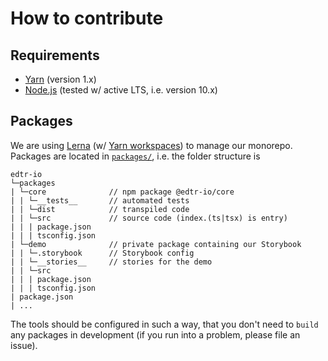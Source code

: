 # How to contribute

## Requirements

- [Yarn](https://yarnpkg.com/en/) (version 1.x)
- [Node.js](https://nodejs.org/en/) (tested w/ active LTS, i.e. version 10.x)

## Packages

We are using [Lerna](https://lernajs.io/) (w/ [Yarn workspaces](https://yarnpkg.com/lang/en/docs/workspaces/)) to manage
our monorepo. Packages are located in [`packages/`](packages), i.e. the folder structure is
```
edtr-io
└─packages
| └─core              // npm package @edtr-io/core
| | └─__tests__       // automated tests
| | └─dist            // transpiled code
| | └─src             // source code (index.(ts|tsx) is entry)
| | | package.json
| | | tsconfig.json
| └─demo              // private package containing our Storybook
| | └─.storybook      // Storybook config
| | └─__stories__     // stories for the demo
| | └─src
| | | package.json
| | | tsconfig.json
| package.json
| ...
```
The tools should be configured in such a way, that you don't need to `build` any packages in development (if you run
into a problem, please file an issue). 
